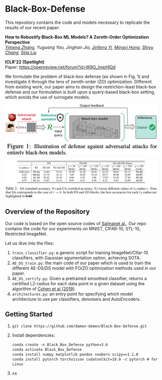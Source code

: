 # Black-Box-Defense

This repository contains the code and models necessary to replicate the results of our recent paper:

**How to Robustify Black-Box ML Models? A Zeroth-Order Optimization Perspective** <br>
*[Yimeng Zhang](https://damon-demon.github.io), Yuguang Yao, Jinghan Jia, [Jinfeng Yi](https://jinfengyi.net), [Mingyi Hong](https://people.ece.umn.edu/~mhong/mingyi.html), [Shiyu Chang](https://engineering.ucsb.edu/people/shiyu-chang), [Sijia Liu](https://lsjxjtu.github.io)* <br>

**ICLR'22 (Spotlight)** <br>
Paper: https://openreview.net/forum?id=W9G_ImpHlQd <br>

We formulate the problem of black-box defense (as shown in Fig. 1) and investigate it through the lens of zeroth-order (ZO) optimization. Different from existing work, our paper aims to design the restriction-least black-box defense and our formulation is built upon a query-based black-box setting, which avoids the use of surrogate models.

<p>
<img src="figures/Fig_1.png" width="888" >
</p>

<p>
<img src="figures/Table_1.png" width="888" >
</p>

## Overview of the Repository

Our code is based on the open source codes of [Salmanet al.](https://github.com/microsoft/denoised-smoothing). Our repo contains the code for our experiments on MNIST, CIFAR-10, STL-10, Restricted ImageNet.

Let us dive into the files:

1. `train_classifier.py`: a generic script for training ImageNet/Cifar-10 classifiers, with Gaussian agumentation option, achieving SOTA.
2. `AE_DS_train.py`: the main code of our paper which is used to train the different AE-DS/DS model with FO/ZO optimization methods used in our paper.
3. `AE_DS_certify.py`: Given a pretrained smoothed classifier, returns a certified L2-radius for each data point in a given dataset using the algorithm of [Cohen et al (2019)](https://github.com/locuslab/smoothing).
4. `architectures.py`: an entry point for specifying which model architecture to use per classifiers, denoisers and AutoEncoders.

## Getting Started
1.  `git clone https://github.com/damon-demon/Black-Box-Defense.git`

2.  Install dependencies:
    ```
    conda create -n Black_Box_Defense python=3.6
    conda activate Black_Box_Defense
    conda install numpy matplotlib pandas seaborn scipy==1.1.0
    conda install pytorch torchvision cudatoolkit=10.0 -c pytorch # for Linux
    ```
3.  xx
    
